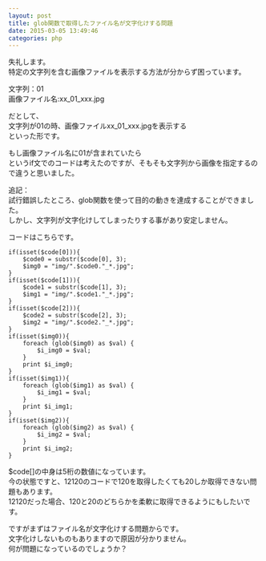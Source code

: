 ```yaml
---
layout: post
title: glob関数で取得したファイル名が文字化けする問題
date: 2015-03-05 13:49:46
categories: php
---
```

<p>失礼します。<br>
特定の文字列を含む画像ファイルを表示する方法が分からず困っています。</p>

<p>文字列：01<br>
画像ファイル名:xx_01_xxx.jpg</p>

<p>だとして、<br>
文字列が01の時、画像ファイルxx_01_xxx.jpgを表示する<br>
といった形です。</p>

<p>もし画像ファイル名に01が含まれていたら<br>
というif文でのコードは考えたのですが、そもそも文字列から画像を指定するので違うと思いました。</p>

<p>追記：<br>
試行錯誤したところ、glob関数を使って目的の動きを達成することができました。<br>
しかし、文字列が文字化けしてしまったりする事があり安定しません。</p>

<p>コードはこちらです。</p>

```
if(isset($code[0])){
    $code0 = substr($code[0], 3);
    $img0 = "img/".$code0."_*.jpg";
}
if(isset($code[1])){
    $code1 = substr($code[1], 3);
    $img1 = "img/".$code1."_*.jpg";
}
if(isset($code[2])){
    $code2 = substr($code[2], 3);
    $img2 = "img/".$code2."_*.jpg";
}
if(isset($img0)){
    foreach (glob($img0) as $val) {
        $i_img0 = $val;
    }
    print $i_img0;
}
if(isset($img1)){
    foreach (glob($img1) as $val) {
        $i_img1 = $val;
    }
    print $i_img1;
}
if(isset($img2)){
    foreach (glob($img2) as $val) {
        $i_img2 = $val;
    }
    print $i_img2;
}
```

<p>$code[]の中身は5桁の数値になっています。<br>
今の状態ですと、12120のコードで120を取得したくても20しか取得できない問題もあります。<br>
12120だった場合、120と20のどちらかを柔軟に取得できるようにもしたいです。</p>

<p>ですがまずはファイル名が文字化けする問題からです。<br>
文字化けしないものもありますので原因が分かりません。<br>
何が問題になっているのでしょうか？</p>

